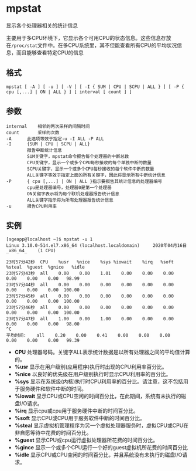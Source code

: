 # mpstat

显示各个处理器相关的统计信息

主要用于多CPU环境下，它显示各个可用CPU的状态信息。这些信息存放在`/proc/stat`文件中。在多CPU系统里，其不但能查看所有CPU的平均状况信息，而且能够查看特定CPU的信息

## 格式

```shell
mpstat [ -A ] [ -u ] [ -V ] [ -I { SUM | CPU | SCPU | ALL } ] [ -P { cpu [,...] | ON | ALL } ] [ interval [ count ] ]
```

## 参数

```shell
internal	相邻的两次采样的间隔时间
count		采样的次数
-A		此选项等效于指定-u -I ALL -P ALL
-I		{SUM | CPU | SCPU | ALL}
        报告中断统计信息
        SUM关键字，mpstat命令报告每个处理器的中断总数
        CPU关键字，显示一个或多个CPU每秒接收的每个单独中断的数量
        SCPU关键字，显示一个或多个CPU每秒接收的每个软件中断的数量
        ALL关键字等效于指定上面的所有关键字，因此将显示所有中断统计信息
-P		{ cpu [,...] | ON | ALL }指示要报告其统计信息的处理器编号
		cpu是处理器编号，处理器0是第一个处理器
		ON关键字表示将为每个联机处理器报告统计信息
		ALL关键字指示将为所有处理器报告统计信息
-u		报告CPU利用率
```

## 实例

```shell
[sgeapp@localhost ~]$ mpstat -u 1
Linux 3.10.0-514.el7.x86_64 (localhost.localdomain) 	2020年04月16日 	_x86_64_	(1 CPU)

23时57分42秒  CPU    %usr   %nice    %sys %iowait    %irq   %soft  %steal  %guest  %gnice   %idle
23时57分43秒  all    0.00    0.00    1.01    0.00    0.00    0.00    0.00    0.00    0.00   98.99
23时57分44秒  all    0.00    0.00    0.00    0.00    0.00    0.00    0.00    0.00    0.00  100.00
23时57分45秒  all    0.00    0.00    0.00    0.00    0.00    0.00    0.00    0.00    0.00  100.00
23时57分46秒  all    0.00    0.00    0.00    0.00    0.00    0.00    0.00    0.00    0.00  100.00
23时57分47秒  all    1.00    0.00    1.00    0.00    0.00    0.00    0.00    0.00    0.00   98.00
^C
平均时间:    all    0.20    0.00    0.41    0.00    0.00    0.00    0.00    0.00    0.00   99.39
```

- **CPU**  处理器号码。关键字ALL表示统计数据是以所有处理器之间的平均值计算的。  
- **%usr**  显示在用户级别(应用程序)执行时出现的CPU利用率百分比。
- **%nice**  以良好的优先级在用户级别执行时显示CPU利用率的百分比。 
- **%sys**  显示在系统级(内核)执行时CPU利用率的百分比。请注意，这不包括用于服务硬件和软件中断的时间。
- **%iowait**  显示CPU或CPU空闲的时间百分比，在此期间，系统有未执行的磁盘I/O请求。
- **%irq**  显示cpu或cpu用于服务硬件中断的时间百分比。 
- **%soft**  显示CPU或CPU用于服务软件中断的时间百分比。 
-  **%steal**  显示虚拟机管理程序为另一个虚拟处理器服务时，虚拟CPU或CPU在非自愿等待中花费的时间百分比。
- **%guest**  显示CPU或cpu运行虚拟处理器所花费的时间百分比。  
- **%gince**  显示一个或多个CPU运行一个好的guest虚拟机所花费的时间百分比  
- **%idle**  显示CPU或CPU空闲的时间百分比，并且系统没有未执行的磁盘I/O请求。
